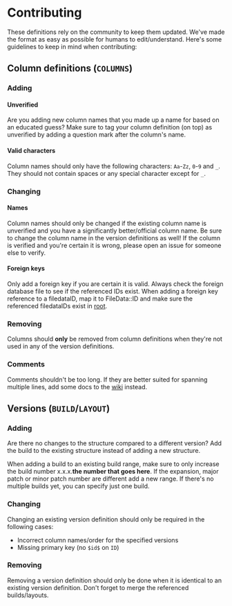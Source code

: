 # Contributing

These definitions rely on the community to keep them updated. We've made the format as easy as possible for humans to edit/understand. Here's some guidelines to keep in mind when contributing:

## Column definitions (```COLUMNS```)
### Adding
#### Unverified
Are you adding new column names that you made up a name for based on an educated guess? Make sure to tag your column definition (on top) as unverified by adding a question mark after the column's name. 

#### Valid characters
Column names should only have the following characters: ```Aa```-```Zz```, ```0```-```9``` and ```_```. 
They should not contain spaces or any special character except for ```_```.

### Changing
#### Names
Column names should only be changed if the existing column name is unverified and you have a significantly better/official column name. Be sure to change the column name in the version definitions as well! If the column is verified and you're certain it is wrong, please open an issue for someone else to verify.
#### Foreign keys
Only add a foreign key if you are certain it is valid. Always check the foreign database file to see if the referenced IDs exist. When adding a foreign key reference to a filedataID, map it to FileData::ID and make sure the referenced filedataIDs exist in [root](https://wowdev.wiki/CASC#Root).
### Removing
Columns should **only** be removed from column definitions when they're not used in any of the version definitions.

### Comments
Comments shouldn't be too long. If they are better suited for spanning multiple lines, add some docs to the [wiki](https://wowdev.wiki/Main_Page) instead.
## Versions (```BUILD```/```LAYOUT```)
### Adding
Are there no changes to the structure compared to a different version? Add the build to the existing structure instead of adding a new structure.

When adding a build to an existing build range, make sure to only increase the build number x.x.x.**the number that goes here**. If the expansion, major patch or minor patch number are different add a new range. If there's no multiple builds yet, you can specify just one build.

### Changing
Changing an existing version definition should only be required in the following cases:
- Incorrect column names/order for the specified versions
- Missing primary key (no ```$id$``` on ```ID```)

### Removing
Removing a version definition should only be done when it is identical to an existing version definition. Don't forget to merge the referenced builds/layouts.

